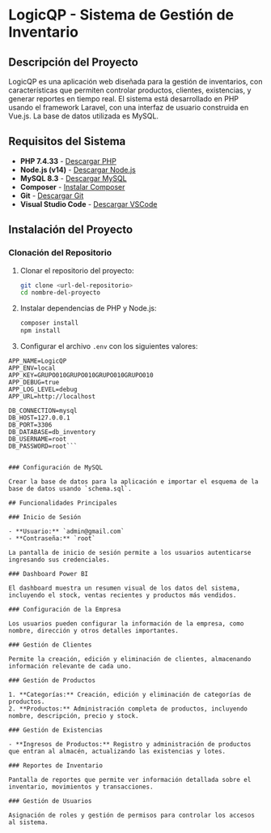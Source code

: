 # LogicQP - Sistema de Gestión de Inventario

## Descripción del Proyecto

LogicQP es una aplicación web diseñada para la gestión de inventarios, con características que permiten controlar productos, clientes, existencias, y generar reportes en tiempo real. El sistema está desarrollado en PHP usando el framework Laravel, con una interfaz de usuario construida en Vue.js. La base de datos utilizada es MySQL.

## Requisitos del Sistema

- **PHP 7.4.33** - [Descargar PHP](https://windows.php.net/downloads/releases/php-7.4.33-Win32-vc15-x64.zip)
- **Node.js (v14)** - [Descargar Node.js](https://nodejs.org/en/about/previous-releases)
- **MySQL 8.3** - [Descargar MySQL](https://cdn.mysql.com/archives/mysql-8.3/mysql-8.3.0-winx64.msi)
- **Composer** - [Instalar Composer](https://getcomposer.org/)
- **Git** - [Descargar Git](https://git-scm.com/downloads)
- **Visual Studio Code** - [Descargar VSCode](https://code.visualstudio.com/download)

## Instalación del Proyecto

### Clonación del Repositorio

1. Clonar el repositorio del proyecto:
    ```bash
    git clone <url-del-repositorio>
    cd nombre-del-proyecto
    ```

2. Instalar dependencias de PHP y Node.js:
    ```bash
    composer install
    npm install
    ```

3. Configurar el archivo `.env` con los siguientes valores:

```plaintext
APP_NAME=LogicQP
APP_ENV=local
APP_KEY=GRUPO010GRUPO010GRUPO010GRUPO010
APP_DEBUG=true
APP_LOG_LEVEL=debug
APP_URL=http://localhost

DB_CONNECTION=mysql
DB_HOST=127.0.0.1
DB_PORT=3306
DB_DATABASE=db_inventory
DB_USERNAME=root
DB_PASSWORD=root```


### Configuración de MySQL

Crear la base de datos para la aplicación e importar el esquema de la base de datos usando `schema.sql`.

## Funcionalidades Principales

### Inicio de Sesión

- **Usuario:** `admin@gmail.com`
- **Contraseña:** `root`
  
La pantalla de inicio de sesión permite a los usuarios autenticarse ingresando sus credenciales.

### Dashboard Power BI

El dashboard muestra un resumen visual de los datos del sistema, incluyendo el stock, ventas recientes y productos más vendidos.

### Configuración de la Empresa

Los usuarios pueden configurar la información de la empresa, como nombre, dirección y otros detalles importantes.

### Gestión de Clientes

Permite la creación, edición y eliminación de clientes, almacenando información relevante de cada uno.

### Gestión de Productos

1. **Categorías:** Creación, edición y eliminación de categorías de productos.
2. **Productos:** Administración completa de productos, incluyendo nombre, descripción, precio y stock.

### Gestión de Existencias

- **Ingresos de Productos:** Registro y administración de productos que entran al almacén, actualizando las existencias y lotes.

### Reportes de Inventario

Pantalla de reportes que permite ver información detallada sobre el inventario, movimientos y transacciones.

### Gestión de Usuarios

Asignación de roles y gestión de permisos para controlar los accesos al sistema.
